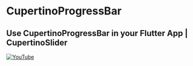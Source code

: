 # CupertinoProgressBar
## Use CupertinoProgressBar in your Flutter App | CupertinoSlider 


[![YouTube](https://img.youtube.com/vi/WbASVK5PLiE/0.jpg)](https://youtu.be/WbASVK5PLiE "CupertinoProgressBar")
